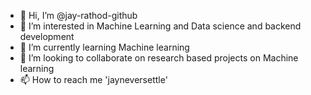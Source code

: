 - 👋 Hi, I’m @jay-rathod-github
- 👀 I’m interested in Machine Learning and Data science and backend development
- 🌱 I’m currently learning Machine learning
- 💞️ I’m looking to collaborate on research based projects on Machine learning
- 📫 How to reach me 'jayneversettle'

<!---
jay-rathod-github/jay-rathod-github is a ✨ special ✨ repository because its `README.md` (this file) appears on your GitHub profile.
You can click the Preview link to take a look at your changes.
--->
